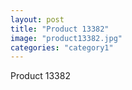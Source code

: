 ```yaml
---
layout: post
title: "Product 13382"
image: "product13382.jpg"
categories: "category1"
---
```

Product 13382
